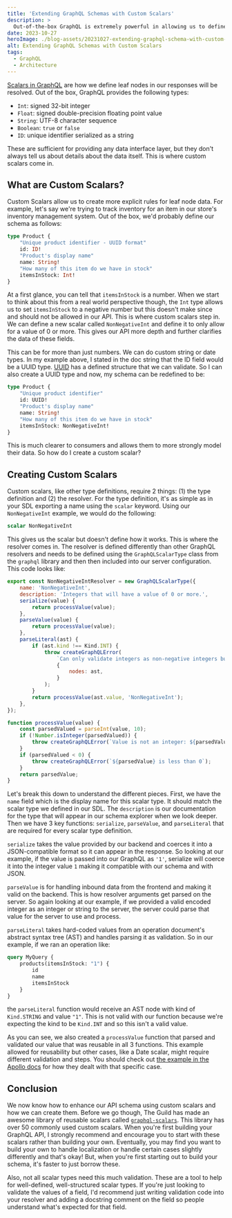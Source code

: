 ```yaml
---
title: 'Extending GraphQL Schemas with Custom Scalars'
description: >
  Out-of-the-box GraphQL is extremely powerful in allowing us to define the shape of our data and allow others to consume it. But what if we could give more guidance and clarity at the field level for consumers? In this post, we'll dive into custom scalars and how you can do just that.
date: 2023-10-27
heroImage: ./blog-assets/20231027-extending-graphql-schema-with-custom-scalars.png
alt: Extending GraphQL Schemas with Custom Scalars
tags:
  - GraphQL
  - Architecture
---
```


[Scalars in GraphQL](https://graphql.org/learn/schema/#scalar-types) are how we define leaf nodes in our responses will be resolved. Out of the box, GraphQL provides the following types:

- `Int`: signed 32-bit integer
- `Float`: signed double-precision floating point value
- `String`: UTF-8 character sequence
- `Boolean`: `true` or `false`
- `ID`: unique identifier serialized as a string

These are sufficient for providing any data interface layer, but they don't always tell us about details about the data itself. This is where custom scalars come in.

## What are Custom Scalars?

Custom Scalars allow us to create more explicit rules for leaf node data. For example, let's say we're trying to track inventory for an item in our store's inventory management system. Out of the box, we'd probably define our schema as follows:

```graphql
type Product {
	"Unique product identifier - UUID format"
	id: ID!
	"Product's display name"
	name: String!
	"How many of this item do we have in stock"
	itemsInStock: Int!
}
```

At a first glance, you can tell that `itemsInStock` is a number. When we start to think about this from a real world perspective though, the `Int` type allows us to set `itemsInStock` to a negative number but this doesn't make since and should not be allowed in our API. This is where custom scalars step in. We can define a new scalar called `NonNegativeInt` and define it to only allow for a value of 0 or more. This gives our API more depth and further clarifies the data of these fields.

This can be for more than just numbers. We can do custom string or date types. In my example above, I stated in the doc string that the ID field would be a UUID type. [UUID](https://en.wikipedia.org/wiki/Universally_unique_identifier) has a defined structure that we can validate. So I can also create a UUID type and now, my schema can be redefined to be:

```graphql
type Product {
	"Unique product identifier"
	id: UUID!
	"Product's display name"
	name: String!
	"How many of this item do we have in stock"
	itemsInStock: NonNegativeInt!
}
```

This is much clearer to consumers and allows them to more strongly model their data. So how do I create a custom scalar?

## Creating Custom Scalars

Custom scalars, like other type definitions, require 2 things: (1) the type definition and (2) the resolver. For the type definition, it's as simple as in your SDL exporting a name using the `scalar` keyword. Using our `NonNegativeInt` example, we would do the following:

```graphql
scalar NonNegativeInt
```

This gives us the scalar but doesn't define how it works. This is where the resolver comes in. The resolver is defined differently than other GraphQL resolvers and needs to be defined using the `GraphQLScalarType` class from the `graphql` library and then then included into our server configuration. This code looks like:

```javascript
export const NonNegativeIntResolver = new GraphQLScalarType({
	name: 'NonNegativeInt',
	description: 'Integers that will have a value of 0 or more.',
	serialize(value) {
		return processValue(value);
	},
	parseValue(value) {
		return processValue(value);
	},
	parseLiteral(ast) {
		if (ast.kind !== Kind.INT) {
			throw createGraphQLError(
				`Can only validate integers as non-negative integers but got a: ${ast.kind}`,
				{
					nodes: ast,
				}
			);
		}
		return processValue(ast.value, 'NonNegativeInt');
	},
});

function processValue(value) {
	const parsedValued = parseInt(value, 10);
	if (!Number.isInteger(parsedValued)) {
		throw createGraphQLError(`Value is not an integer: ${parsedValued}`);
	}
	if (parsedValued < 0) {
		throw createGraphQLError(`${parsedValue} is less than 0`);
	}
	return parsedValue;
}
```

Let's break this down to understand the different pieces. First, we have the `name` field which is the display name for this scalar type. It should match the scalar type we defined in our SDL. The `description` is our documentation for the type that will appear in our schema explorer when we look deeper. Then we have 3 key functions: `serialize`, `parseValue`, and `parseLiteral` that are required for every scalar type definition.

`serialize` takes the value provided by our backend and coerces it into a JSON-compatible format so it can appear in the response. So looking at our example, if the value is passed into our GraphQL as `'1'`, serialize will coerce it into the integer value `1` making it compatible with our schema and with JSON.

`parseValue` is for handling inbound data from the frontend and making it valid on the backend. This is how resolver arguments get parsed on the server. So again looking at our example, if we provided a valid encoded integer as an integer or string to the server, the server could parse that value for the server to use and process.

`parseLiteral` takes hard-coded values from an operation document's abstract syntax tree (AST) and handles parsing it as validation. So in our example, if we ran an operation like:

```graphql
query MyQuery {
	products(itemsInStock: "1") {
		id
		name
		itemsInStock
	}
}
```

the `parseLiteral` function would receive an AST node with kind of `Kind.STRING` and value `"1"`. This is not valid with our function because we're expecting the kind to be `Kind.INT` and so this isn't a valid value.

As you can see, we also created a `processValue` function that parsed and validated our value that was reusable in all 3 functions. This example allowed for reusability but other cases, like a Date scalar, might require different validation and steps. You should check out [the example in the Apollo docs](https://www.apollographql.com/docs/apollo-server/schema/custom-scalars/#example-the-date-scalar) for how they dealt with that specific case.

## Conclusion

We now know how to enhance our API schema using custom scalars and how we can create them. Before we go though, The Guild has made an awesome library of reusable scalars called [`graphql-scalars`](https://github.com/Urigo/graphql-scalars). This library has over 50 commonly used custom scalars. When you're first building your GraphQL API, I strongly recommend and encourage you to start with these scalars rather than building your own. Eventually, you may find you want to build your own to handle localization or handle certain cases slightly differently and that's okay! But, when you're first starting out to build your schema, it's faster to just borrow these.

Also, not all scalar types need this much validation. These are a tool to help for well-defined, well-structured scalar types. If you're just looking to validate the values of a field, I'd recommend just writing validation code into your resolver and adding a docstring comment on the field so people understand what's expected for that field.

